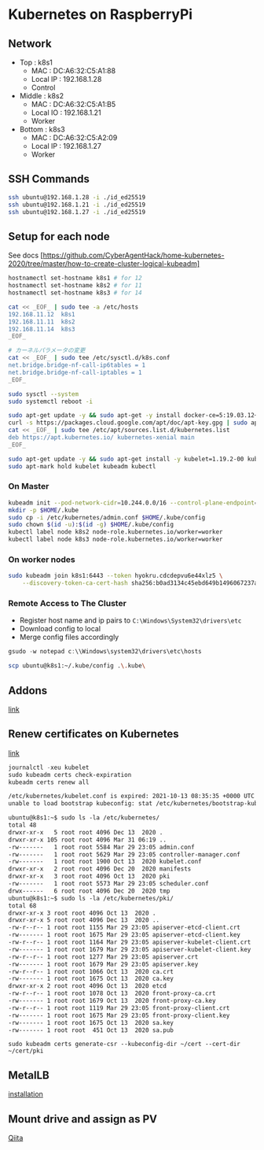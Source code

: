 # Kubernetes on RaspberryPi

## Network

- Top : k8s1
  - MAC : DC:A6:32:C5:A1:88
  - Local IP : 192.168.1.28
  - Control
- Middle : k8s2
  - MAC : DC:A6:32:C5:A1:B5
  - Local IO : 192.168.1.21
  - Worker
- Bottom : k8s3
  - MAC : DC:A6:32:C5:A2:09
  - Local IP : 192.168.1.27
  - Worker

## SSH Commands

```sh
ssh ubuntu@192.168.1.28 -i ./id_ed25519
ssh ubuntu@192.168.1.21 -i ./id_ed25519
ssh ubuntu@192.168.1.27 -i ./id_ed25519
```

## Setup for each node

See docs [https://github.com/CyberAgentHack/home-kubernetes-2020/tree/master/how-to-create-cluster-logical-kubeadm]

```sh
hostnamectl set-hostname k8s1 # for 12
hostnamectl set-hostname k8s2 # for 11
hostnamectl set-hostname k8s3 # for 14
```

```sh
cat << _EOF_ | sudo tee -a /etc/hosts
192.168.11.12  k8s1
192.168.11.11  k8s2
192.168.11.14  k8s3
_EOF_
```

```sh
# カーネルパラメータの変更
cat << _EOF_ | sudo tee /etc/sysctl.d/k8s.conf
net.bridge.bridge-nf-call-ip6tables = 1
net.bridge.bridge-nf-call-iptables = 1
_EOF_

sudo sysctl --system
sudo systemctl reboot -i
```

```sh
sudo apt-get update -y && sudo apt-get -y install docker-ce=5:19.03.12~3-0~ubuntu-focal docker-ce-cli=5:19.03.12~3-0~ubuntu-focal containerd.io=1.2.13-2
curl -s https://packages.cloud.google.com/apt/doc/apt-key.gpg | sudo apt-key add -
cat << _EOF_ | sudo tee /etc/apt/sources.list.d/kubernetes.list
deb https://apt.kubernetes.io/ kubernetes-xenial main
_EOF_

sudo apt-get update -y && sudo apt-get install -y kubelet=1.19.2-00 kubeadm=1.19.2-00 kubectl=1.19.2-00
sudo apt-mark hold kubelet kubeadm kubectl
```

### On Master

```sh
kubeadm init --pod-network-cidr=10.244.0.0/16 --control-plane-endpoint=k8s1 --apiserver-cert-extra-sans=k8s1
mkdir -p $HOME/.kube
sudo cp -i /etc/kubernetes/admin.conf $HOME/.kube/config
sudo chown $(id -u):$(id -g) $HOME/.kube/config
kubectl label node k8s2 node-role.kubernetes.io/worker=worker
kubectl label node k8s3 node-role.kubernetes.io/worker=worker
```

### On worker nodes

```sh
sudo kubeadm join k8s1:6443 --token hyokru.cdcdepvu6e44xlz5 \
    --discovery-token-ca-cert-hash sha256:b0ad3134c45ebd649b1496067237ac7bd0be06cb0137746ff8f922b0962cc450
```

### Remote Access to The Cluster

- Register host name and ip pairs to `C:\Windows\System32\drivers\etc`
- Download config to local
- Merge config files accordingly

```powershell
gsudo -w notepad c:\\Windows\system32\drivers\etc\hosts
```

```sh
scp ubuntu@k8s1:~/.kube/config .\.kube\
```

## Addons

[link](https://kubernetes.io/docs/concepts/cluster-administration/addons/)

## Renew certificates on Kubernetes

[link](https://kubernetes.io/docs/tasks/administer-cluster/kubeadm/kubeadm-certs/)

```powershell
journalctl -xeu kubelet
sudo kubeadm certs check-expiration
kubeadm certs renew all
```

```txt
/etc/kubernetes/kubelet.conf is expired: 2021-10-13 08:35:35 +0000 UTC
unable to load bootstrap kubeconfig: stat /etc/kubernetes/bootstrap-kubelet.conf: no such file or directory"
```

```txt
ubuntu@k8s1:~$ sudo ls -la /etc/kubernetes/
total 48
drwxr-xr-x   5 root root 4096 Dec 13  2020 .
drwxr-xr-x 105 root root 4096 Mar 31 06:19 ..
-rw-------   1 root root 5584 Mar 29 23:05 admin.conf
-rw-------   1 root root 5629 Mar 29 23:05 controller-manager.conf
-rw-------   1 root root 1900 Oct 13  2020 kubelet.conf
drwxr-xr-x   2 root root 4096 Dec 20  2020 manifests
drwxr-xr-x   3 root root 4096 Oct 13  2020 pki
-rw-------   1 root root 5573 Mar 29 23:05 scheduler.conf
drwx------   6 root root 4096 Dec 20  2020 tmp
ubuntu@k8s1:~$ sudo ls -la /etc/kubernetes/pki/
total 68
drwxr-xr-x 3 root root 4096 Oct 13  2020 .
drwxr-xr-x 5 root root 4096 Dec 13  2020 ..
-rw-r--r-- 1 root root 1155 Mar 29 23:05 apiserver-etcd-client.crt
-rw------- 1 root root 1675 Mar 29 23:05 apiserver-etcd-client.key
-rw-r--r-- 1 root root 1164 Mar 29 23:05 apiserver-kubelet-client.crt
-rw------- 1 root root 1679 Mar 29 23:05 apiserver-kubelet-client.key
-rw-r--r-- 1 root root 1277 Mar 29 23:05 apiserver.crt
-rw------- 1 root root 1679 Mar 29 23:05 apiserver.key
-rw-r--r-- 1 root root 1066 Oct 13  2020 ca.crt
-rw------- 1 root root 1675 Oct 13  2020 ca.key
drwxr-xr-x 2 root root 4096 Oct 13  2020 etcd
-rw-r--r-- 1 root root 1078 Oct 13  2020 front-proxy-ca.crt
-rw------- 1 root root 1679 Oct 13  2020 front-proxy-ca.key
-rw-r--r-- 1 root root 1119 Mar 29 23:05 front-proxy-client.crt
-rw------- 1 root root 1675 Mar 29 23:05 front-proxy-client.key
-rw------- 1 root root 1675 Oct 13  2020 sa.key
-rw------- 1 root root  451 Oct 13  2020 sa.pub
```

```shell
sudo kubeadm certs generate-csr --kubeconfig-dir ~/cert --cert-dir ~/cert/pki
```

## MetalLB

[installation](https://metallb.universe.tf/installation/)

## Mount drive and assign as PV

[Qiita](https://qiita.com/reireias/items/76a22b938f1d3f829f8d)